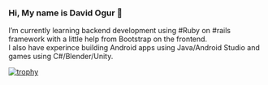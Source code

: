 ### Hi, My name is David Ogur 👋
 I’m currently learning backend development using #Ruby on #rails framework  with a little help from Bootstrap on the frontend.
 <br>
 I also have experince building Android apps using Java/Android Studio and games using C#/Blender/Unity.
 
 
 [![trophy](https://github-profile-trophy.vercel.app/?username=ogursoftware)](https://github.com/ryo-ma/github-profile-trophy)
<!--
**ogursoftware/ogursoftware** is a ✨ _special_ ✨ repository because its `README.md` (this file) appears on your GitHub profile.

Here are some ideas to get you started:


 ...
- 👯 I’m looking to collaborate on ...
- 🤔 I’m looking for help with ...
- 💬 Ask me about ...
- 📫 How to reach me: ...
- 😄 Pronouns: ...
- ⚡ Fun fact: ...
-->

